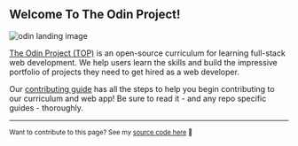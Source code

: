 ## Welcome To The Odin Project!

![odin landing image](https://raw.githubusercontent.com/TheOdinProject/.github/820bf855812104032715e2ed07b9dcac3e9b8366/profile/odin_background.svg)

[The Odin Project (TOP)](https://www.theodinproject.com/) is an open-source curriculum for learning full-stack web development. We help users learn the skills and build the impressive portfolio of projects they need to get hired as a web developer.

Our [contributing guide](https://github.com/TheOdinProject/.github/blob/main/CONTRIBUTING.md) has all the steps to help you begin contributing to our curriculum and web app! Be sure to read it - and any repo specific guides - thoroughly.

---
<sub> Want to contribute to this page? See my [source code here](README.md) :rocket:</sub>
